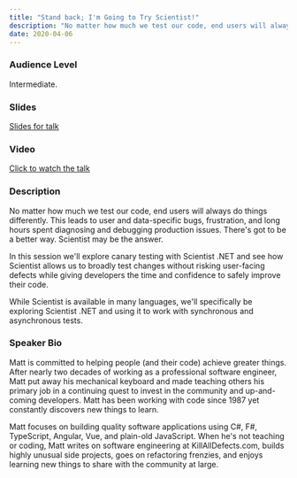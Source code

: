 ```yaml
---
title: "Stand back; I'm Going to Try Scientist!"
description: "No matter how much we test our code, end users will always do things differently"
date: 2020-04-06
---
```

### Audience Level

Intermediate.

### Slides
[Slides for talk](https://t.co/s53PUBRaTz?amp=1)

### Video
[Click to watch the talk](https://www.youtube.com/watch?v=X3ELYSnd3CY)

### Description

No matter how much we test our code, end users will always do things differently. This leads to user and data-specific bugs, frustration, and long hours spent diagnosing and debugging production issues. There's got to be a better way. Scientist may be the answer.

In this session we'll explore canary testing with Scientist .NET and see how Scientist allows us to broadly test changes without risking user-facing defects while giving developers the time and confidence to safely improve their code.

While Scientist is available in many languages, we'll specifically be exploring Scientist .NET and using it to work with synchronous and asynchronous tests.

### Speaker Bio

Matt is committed to helping people (and their code) achieve greater things. After nearly two decades of working as a professional software engineer, Matt put away his mechanical keyboard and made teaching others his primary job in a continuing quest to invest in the community and up-and-coming developers. Matt has been working with code since 1987 yet constantly discovers new things to learn.

Matt focuses on building quality software applications using C#, F#, TypeScript, Angular, Vue, and plain-old JavaScript. When he's not teaching or coding, Matt writes on software engineering at KillAllDefects.com, builds highly unusual side projects, goes on refactoring frenzies, and enjoys learning new things to share with the community at large. 
